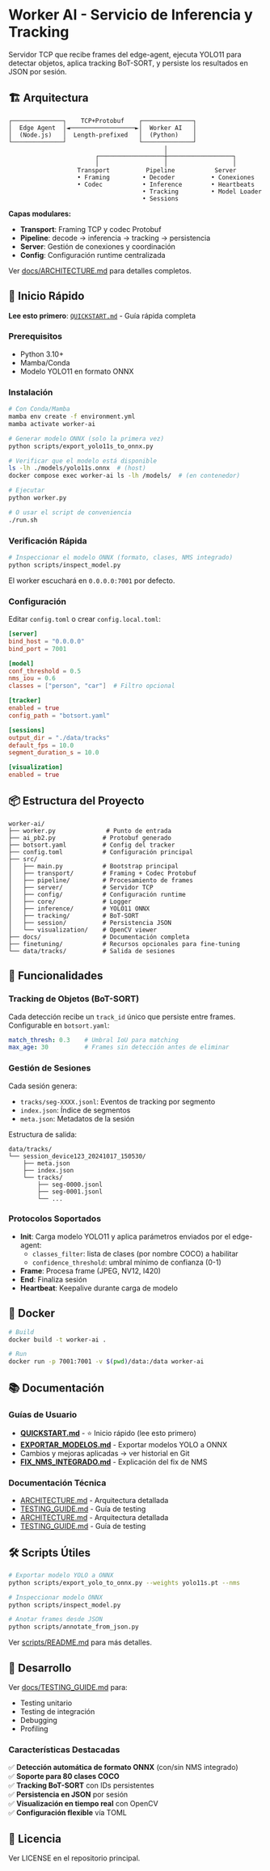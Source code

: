 # Worker AI - Servicio de Inferencia y Tracking

Servidor TCP que recibe frames del edge-agent, ejecuta YOLO11 para detectar objetos, aplica tracking BoT-SORT, y persiste los resultados en JSON por sesión.

## 🏗️ Arquitectura

```
┌──────────────┐    TCP+Protobuf    ┌──────────────┐
│  Edge Agent  │◄──────────────────►│  Worker AI   │
│  (Node.js)   │  Length-prefixed   │  (Python)    │
└──────────────┘                    └──────────────┘
                                           │
                        ┌──────────────────┼──────────────────┐
                        │                  │                  │
                   Transport          Pipeline           Server
                   • Framing         • Decoder          • Conexiones
                   • Codec           • Inference        • Heartbeats
                                     • Tracking         • Model Loader
                                     • Sessions
```

**Capas modulares:**
- **Transport**: Framing TCP y codec Protobuf
- **Pipeline**: decode → inferencia → tracking → persistencia
- **Server**: Gestión de conexiones y coordinación
- **Config**: Configuración runtime centralizada

Ver [docs/ARCHITECTURE.md](docs/ARCHITECTURE.md) para detalles completos.

## 🚀 Inicio Rápido

**Lee esto primero**: [`QUICKSTART.md`](docs/QUICKSTART.md) - Guía rápida completa

### Prerequisitos

- Python 3.10+
- Mamba/Conda
- Modelo YOLO11 en formato ONNX

### Instalación

```bash
# Con Conda/Mamba
mamba env create -f environment.yml
mamba activate worker-ai

# Generar modelo ONNX (solo la primera vez)
python scripts/export_yolo11s_to_onnx.py

# Verificar que el modelo está disponible
ls -lh ./models/yolo11s.onnx  # (host)
docker compose exec worker-ai ls -lh /models/  # (en contenedor)

# Ejecutar
python worker.py

# O usar el script de conveniencia
./run.sh
```

### Verificación Rápida

```bash
# Inspeccionar el modelo ONNX (formato, clases, NMS integrado)
python scripts/inspect_model.py
```

El worker escuchará en `0.0.0.0:7001` por defecto.

### Configuración

Editar `config.toml` o crear `config.local.toml`:

```toml
[server]
bind_host = "0.0.0.0"
bind_port = 7001

[model]
conf_threshold = 0.5
nms_iou = 0.6
classes = ["person", "car"]  # Filtro opcional

[tracker]
enabled = true
config_path = "botsort.yaml"

[sessions]
output_dir = "./data/tracks"
default_fps = 10.0
segment_duration_s = 10.0

[visualization]
enabled = true
```

## 📦 Estructura del Proyecto

```
worker-ai/
├── worker.py              # Punto de entrada
├── ai_pb2.py             # Protobuf generado
├── botsort.yaml          # Config del tracker
├── config.toml           # Configuración principal
├── src/
│   ├── main.py           # Bootstrap principal
│   ├── transport/        # Framing + Codec Protobuf
│   ├── pipeline/         # Procesamiento de frames
│   ├── server/           # Servidor TCP
│   ├── config/           # Configuración runtime
│   ├── core/             # Logger
│   ├── inference/        # YOLO11 ONNX
│   ├── tracking/         # BoT-SORT
│   ├── session/          # Persistencia JSON
│   └── visualization/    # OpenCV viewer
├── docs/                 # Documentación completa
├── finetuning/           # Recursos opcionales para fine-tuning
└── data/tracks/          # Salida de sesiones
```

## 📝 Funcionalidades

### Tracking de Objetos (BoT-SORT)

Cada detección recibe un `track_id` único que persiste entre frames. Configurable en `botsort.yaml`:

```yaml
match_thresh: 0.3    # Umbral IoU para matching
max_age: 30          # Frames sin detección antes de eliminar
```

### Gestión de Sesiones

Cada sesión genera:
- `tracks/seg-XXXX.jsonl`: Eventos de tracking por segmento
- `index.json`: Índice de segmentos
- `meta.json`: Metadatos de la sesión

Estructura de salida:
```
data/tracks/
└── session_device123_20241017_150530/
    ├── meta.json
    ├── index.json
    └── tracks/
        ├── seg-0000.jsonl
        ├── seg-0001.jsonl
        └── ...
```

### Protocolos Soportados

- **Init**: Carga modelo YOLO11 y aplica parámetros enviados por el edge-agent:
  - `classes_filter`: lista de clases (por nombre COCO) a habilitar
  - `confidence_threshold`: umbral mínimo de confianza (0-1)
- **Frame**: Procesa frame (JPEG, NV12, I420)
- **End**: Finaliza sesión
- **Heartbeat**: Keepalive durante carga de modelo

## 🐳 Docker

```bash
# Build
docker build -t worker-ai .

# Run
docker run -p 7001:7001 -v $(pwd)/data:/data worker-ai
```

## 📚 Documentación

### Guías de Usuario
- **[QUICKSTART.md](QUICKSTART.md)** - ⭐ Inicio rápido (lee esto primero)
- **[EXPORTAR_MODELOS.md](EXPORTAR_MODELOS.md)** - Exportar modelos YOLO a ONNX
- Cambios y mejoras aplicadas → ver historial en Git
- **[FIX_NMS_INTEGRADO.md](FIX_NMS_INTEGRADO.md)** - Explicación del fix de NMS

### Documentación Técnica
- [ARCHITECTURE.md](docs/ARCHITECTURE.md) - Arquitectura detallada
- [TESTING_GUIDE.md](docs/TESTING_GUIDE.md) - Guía de testing
- [ARCHITECTURE.md](docs/ARCHITECTURE.md) - Arquitectura detallada
- [TESTING_GUIDE.md](docs/TESTING_GUIDE.md) - Guía de testing

## 🛠️ Scripts Útiles

```bash
# Exportar modelo YOLO a ONNX
python scripts/export_yolo_to_onnx.py --weights yolo11s.pt --nms

# Inspeccionar modelo ONNX
python scripts/inspect_model.py

# Anotar frames desde JSON
python scripts/annotate_from_json.py
```

Ver [scripts/README.md](scripts/README.md) para más detalles.

## 🔧 Desarrollo

Ver [docs/TESTING_GUIDE.md](docs/TESTING_GUIDE.md) para:
- Testing unitario
- Testing de integración
- Debugging
- Profiling

### Características Destacadas

✅ **Detección automática de formato ONNX** (con/sin NMS integrado)  
✅ **Soporte para 80 clases COCO**  
✅ **Tracking BoT-SORT** con IDs persistentes  
✅ **Persistencia en JSON** por sesión  
✅ **Visualización en tiempo real** con OpenCV  
✅ **Configuración flexible** vía TOML

## 📄 Licencia

Ver LICENSE en el repositorio principal.
